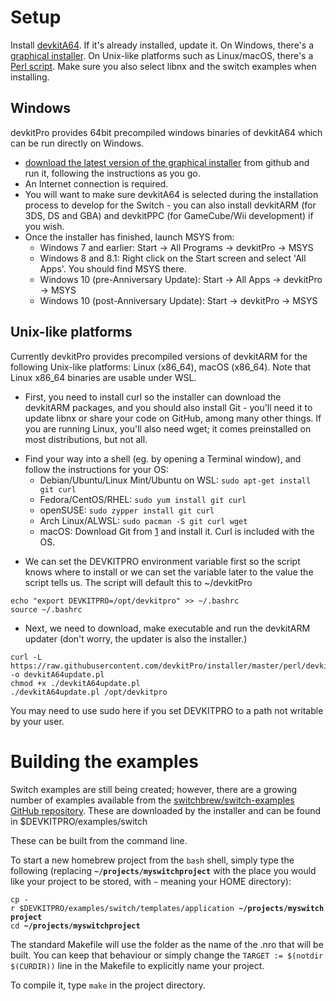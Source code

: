 # Setup

Install [devkitA64](http://devkitpro.org/). If it's already installed,
update it. On Windows, there's a [graphical
installer](https://github.com/devkitPro/installer/releases/latest). On
Unix-like platforms such as Linux/macOS, there's a [Perl
script](https://raw.githubusercontent.com/devkitPro/installer/master/perl/devkitA64update.pl).
Make sure you also select libnx and the switch examples when installing.

## Windows

devkitPro provides 64bit precompiled windows binaries of devkitA64 which
can be run directly on Windows.

  - [download the latest version of the graphical
    installer](https://github.com/devkitPro/installer/releases) from
    github and run it, following the instructions as you go.
  - An Internet connection is required.
  - You will want to make sure devkitA64 is selected during the
    installation process to develop for the Switch - you can also
    install devkitARM (for 3DS, DS and GBA) and devkitPPC (for
    GameCube/Wii development) if you wish.
  - Once the installer has finished, launch MSYS from:
      - Windows 7 and earlier: Start -\> All Programs -\> devkitPro -\>
        MSYS
      - Windows 8 and 8.1: Right click on the Start screen and select
        'All Apps'. You should find MSYS there.
      - Windows 10 (pre-Anniversary Update): Start -\> All Apps -\>
        devkitPro -\> MSYS
      - Windows 10 (post-Anniversary Update): Start -\> devkitPro -\>
        MSYS

## Unix-like platforms

Currently devkitPro provides precompiled versions of devkitARM for the
following Unix-like platforms: Linux (x86\_64), macOS (x86\_64). Note
that Linux x86\_64 binaries are usable under WSL.

  - First, you need to install curl so the installer can download the
    devkitARM packages, and you should also install Git - you'll need it
    to update libnx or share your code on GitHub, among many other
    things. If you are running Linux, you'll also need wget; it comes
    preinstalled on most distributions, but not all.

<!-- end list -->

  - Find your way into a shell (eg. by opening a Terminal window), and
    follow the instructions for your OS:
      - Debian/Ubuntu/Linux Mint/Ubuntu on WSL: `sudo apt-get install
        git curl`
      - Fedora/CentOS/RHEL: `sudo yum install git curl`
      - openSUSE: `sudo zypper install git curl`
      - Arch Linux/ALWSL: `sudo pacman -S git curl wget`
      - macOS: Download Git from [1](http://git-scm.com/download/mac)
        and install it. Curl is included with the OS.

<!-- end list -->

  - We can set the DEVKITPRO environment variable first so the script
    knows where to install or we can set the variable later to the value
    the script tells us. The script will default this to ~/devkitPro

<!-- end list -->

    echo "export DEVKITPRO=/opt/devkitpro" >> ~/.bashrc
    source ~/.bashrc

  - Next, we need to download, make executable and run the devkitARM
    updater (don't worry, the updater is also the
    installer.)

<!-- end list -->

    curl -L https://raw.githubusercontent.com/devkitPro/installer/master/perl/devkitA64update.pl -o devkitA64update.pl
    chmod +x ./devkitA64update.pl
    ./devkitA64update.pl /opt/devkitpro

You may need to use sudo here if you set DEVKITPRO to a path not
writable by your user.

# Building the examples

Switch examples are still being created; however, there are a growing
number of examples available from the [switchbrew/switch-examples GitHub
repository](https://github.com/switchbrew/switch-examples). These are
downloaded by the installer and can be found in
$DEVKITPRO/examples/switch

These can be built from the command line.

To start a new homebrew project from the `bash` shell, simply type the
following (replacing **`~/projects/myswitchproject`** with the place you
would like your project to be stored, with `~` meaning your HOME
directory):

`cp -r $DEVKITPRO/examples/switch/templates/application `**`~/projects/myswitchproject`**  
`cd `**`~/projects/myswitchproject`**

The standard Makefile will use the folder as the name of the .nro that
will be built. You can keep that behaviour or simply change the `TARGET
:= $(notdir $(CURDIR))` line in the Makefile to explicitly name your
project.

To compile it, type `make` in the project directory.
